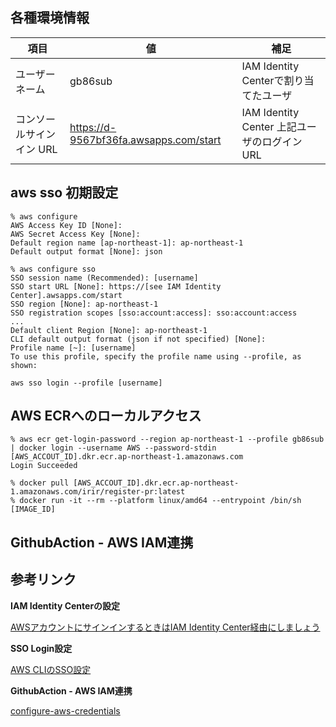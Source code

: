 ## 各種環境情報

|項目|値|補足|
|-|-|-|
|ユーザーネーム|gb86sub|IAM Identity Centerで割り当てたユーザ|
コンソールサインイン URL|https://d-9567bf36fa.awsapps.com/start|IAM Identity Center 上記ユーザのログインURL|

## aws sso 初期設定
```shell
% aws configure
AWS Access Key ID [None]: 
AWS Secret Access Key [None]: 
Default region name [ap-northeast-1]: ap-northeast-1
Default output format [None]: json

% aws configure sso
SSO session name (Recommended): [username]
SSO start URL [None]: https://[see IAM Identity Center].awsapps.com/start
SSO region [None]: ap-northeast-1
SSO registration scopes [sso:account:access]: sso:account:access
...
Default client Region [None]: ap-northeast-1
CLI default output format (json if not specified) [None]:
Profile name [~]: [username]
To use this profile, specify the profile name using --profile, as shown:
```

```shell
aws sso login --profile [username]
```

## AWS ECRへのローカルアクセス
```shell
% aws ecr get-login-password --region ap-northeast-1 --profile gb86sub | docker login --username AWS --password-stdin [AWS_ACCOUT_ID].dkr.ecr.ap-northeast-1.amazonaws.com
Login Succeeded

% docker pull [AWS_ACCOUT_ID].dkr.ecr.ap-northeast-1.amazonaws.com/irir/register-pr:latest
% docker run -it --rm --platform linux/amd64 --entrypoint /bin/sh [IMAGE_ID]
```


## GithubAction - AWS IAM連携

## 参考リンク

**IAM Identity Centerの設定**

[AWSアカウントにサインインするときはIAM Identity Center経由にしましょう](https://zenn.dev/murakami_koki/articles/79ac2456564b36)

**SSO Login設定**

[AWS CLIのSSO設定](https://zenn.dev/fez_tech/articles/fec83b79c44ff1)

**GithubAction - AWS IAM連携**

[configure-aws-credentials](https://github.com/aws-actions/configure-aws-credentials)